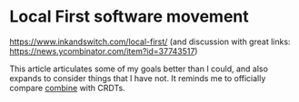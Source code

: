 # Local First software movement

https://www.inkandswitch.com/local-first/ (and discussion with great links: https://news.ycombinator.com/item?id=37743517)

This article articulates some of my goals better than I could, and also expands to consider things that I have not.
It reminds me to officially compare [combine](combine2) with CRDTs.

